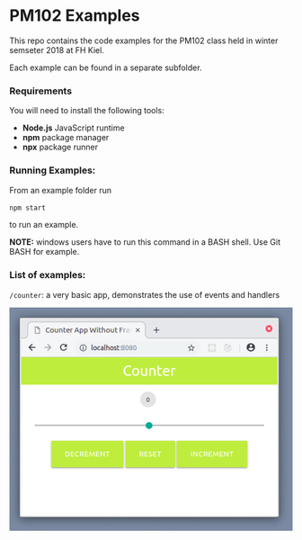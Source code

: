 # PM102 Examples

This repo contains the code examples for the PM102 class held in winter semseter
2018 at FH Kiel.

Each example can be found in a separate subfolder.

### Requirements

You will need to install the following tools:

* **Node.js** JavaScript runtime
* **npm** package manager
* **npx** package runner

### Running Examples:

From an example folder run

```bash
npm start
```

to run an example.

**NOTE:** windows users have to run this command in a BASH shell. Use Git BASH for example.

### List of examples:

`/counter`: a very basic app, demonstrates the use of events and handlers

![counter screenshot](resources/counter.png)
